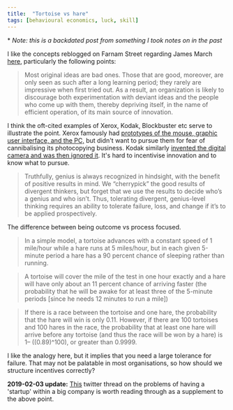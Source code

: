 ```yaml
---
title:  "Tortoise vs hare"
tags: [behavioural economics, luck, skill]
---
```


\* *Note: this is a backdated post from something I took notes on in the past*

I like the concepts reblogged on Farnam Street regarding James March [here](https://fs.blog/2016/07/james-march-the-trouble-with-genius/ "FS James March"), particularly the following points:

> Most original ideas are bad ones. Those that are good, moreover, are only seen as such after a long learning period; they rarely are impressive when first tried out. As a result, an organization is likely to discourage both experimentation with deviant ideas and the people who come up with them, thereby depriving itself, in the name of efficient operation, of its main source of innovation.

I think the oft-cited examples of Xerox, Kodak, Blockbuster etc serve to illustrate the point. Xerox famously had [prototypes of the mouse, graphic user interface, and the PC,](https://www.forbes.com/sites/tendayiviki/2017/07/01/as-xerox-parc-turns-forty-seven-the-lesson-learned-is-that-business-models-matter/#34371a877548 "Xerox") but didn't want to pursue them for fear of cannibalising its photocopying business. Kodak similarly [invented the digital camera and was then ignored it](https://medium.com/@ChunkaMui/how-kodak-failed-e1f929e12aa7 "Kodak"). It's hard to incentivise innovation and to know what to pursue.

>  Truthfully, genius is always recognized in hindsight, with the benefit of positive results in mind. We “cherrypick” the good results of divergent thinkers, but forget that we use the results to decide who’s a genius and who isn’t. Thus, tolerating divergent, genius-level thinking requires an ability to tolerate failure, loss, and change if it’s to be applied prospectively.

The difference between being outcome vs process focused. 

> In a simple model, a tortoise advances with a constant speed of 1 mile/hour while a hare runs at 5 miles/hour, but in each given 5-minute period a hare has a 90 percent chance of sleeping rather than running.

> A tortoise will cover the mile of the test in one hour exactly and a hare will have only about an 11 percent chance of arriving faster (the probability that he will be awake for at least three of the 5-minute periods \[since he needs 12 minutes to run a mile\]) 

> If there is a race between the tortoise and one hare, the probability that the hare will win is only 0.11. However, if there are 100 tortoises and 100 hares in the race, the probability that at least one hare will arrive before any tortoise (and thus the race will be won by a hare) is 1– ((0.89)^100), or greater than 0.9999.

I like the analogy here, but it implies that you need a large tolerance for failure. That may not be palatable in most organisations, so how should we structure incentives correctly? 

**2019-02-03 update:** [This](https://mobile.twitter.com/jensenharris/status/993695458517110784 "jensen harris") twitter thread on the problems of having a 'startup' within a big company is worth reading through as a supplement to the above point.
